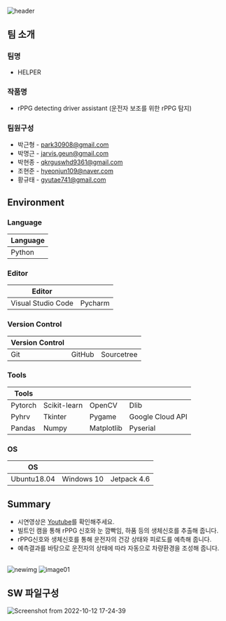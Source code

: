 ![header](https://capsule-render.vercel.app/api?type=waving&color=auto&height=250&section=header&text=📕2022ESWContest_mobility_6067%20&fontSize=40)

## 팀 소개
### 팀명
- HELPER

### 작품명
- rPPG detecting driver assistant (운전자 보조를 위한 rPPG 탐지)

### 팀원구성
- 박근형 - park30908@gmail.com
- 박명근 - jarvis.geun@gmail.com
- 박현종 - qkrguswhd9361@gmail.com 
- 조현준 - hyeonjun109@naver.com
- 황규태 - gyutae741@gmail.com

## Environment

###  Language
|**Language**|
|---|
|Python|

### Editor
|**Editor**||
|---|---|
|Visual Studio Code|Pycharm|

### Version Control
|**Version Control**|||
|---|---|---|
|Git|GitHub|Sourcetree|

### Tools
|**Tools**||||
|---|---|---|---|
|Pytorch|Scikit-learn|OpenCV|Dlib|
|Pyhrv|Tkinter|Pygame|Google Cloud API|
|Pandas|Numpy|Matplotlib|Pyserial|

### OS
|**OS**|||
|---|---|---|
|Ubuntu18.04|Windows 10|Jetpack 4.6|

## Summary
- 시연영상은 [Youtube](https://www.youtube.com/watch?v=nHCmidi_75A&ab_channel=Jarvis-Geun)를 확인해주세요.
- 빌트인 캠을 통해 rPPG 신호와 눈 깜빡임, 하품 등의 생체신호를 추출해 줍니다.
- rPPG신호와 생체신호를 통해 운전자의 건강 상태와 피로도를 예측해 줍니다.
- 예측결과를 바탕으로 운전자의 상태에 따라 자동으로 차량환경을 조성해 줍니다.<br><br>

![newimg](https://user-images.githubusercontent.com/69515694/195304248-77b90873-9d2b-4c35-850b-997c326633e0.png)
![image01](https://user-images.githubusercontent.com/69515694/195301468-94a12305-6f2e-4205-a50f-dc9c76b13ffd.png)


## SW 파일구성
![Screenshot from 2022-10-12 17-24-39](https://user-images.githubusercontent.com/69515694/195302409-08dea94f-c6c2-40c6-b08a-42c35e572737.png)


